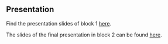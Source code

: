 ## Presentation
Find the presentation slides of block 1
[here](https://docs.google.com/presentation/d/19zYMDF2v2Swja7JR2usL4q0IvOwMqrGV3NCnBuQKGiI/edit?usp=sharing).

The slides of the final presentation in block 2 can be found [here](https://docs.google.com/presentation/d/182oSTQCdekvBXc8IN81ZpACAgG3ky-aT0ytvUN-F7kY/edit?usp=sharing).
